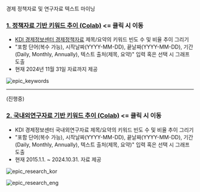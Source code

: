 경제 정책자료 및 연구자료 텍스트 마이닝



### [1. 정책자료 기반 키워드 추이 (Colab)](https://colab.research.google.com/github/jo-cho/eitm/blob/main/text_analysis/EPIC_Keyword_Plot.ipynb) <= 클릭 시 이동
 - [KDI 경제정보센터 경제정책자료](https://eiec.kdi.re.kr/policy/materialList.do) 제목/요약의 키워드 빈도 수 및 비율 추이 그리기
 - "포함 단어(복수 가능), 시작날짜(YYYY-MM-DD),  끝날짜(YYYY-MM-DD), 기간(Daily, Monthly, Annually), 텍스트 출처(제목, 요약)" 입력 혹은 선택 시 그래프 도출
 - 현재 2024년 11월 31일 자료까지 제공
   
![epic_keywords](https://github.com/user-attachments/assets/baada1c3-1bca-4c62-a5c5-00a54bbda9d0)

-----
(진행중)

### [2. 국내외연구자료 기반 키워드 추이 (Colab)](https://colab.research.google.com/github/jo-cho/eitm/blob/main/text_analysis/EPIC_RESEARCH_Keyword_Plot.ipynb) <= 클릭 시 이동
- KDI 경제정보센터 국내외연구자료 제목/요약의 키워드 빈도 수 및 비율 추이 그리기
- "포함 단어(복수 가능), 시작날짜(YYYY-MM-DD), 끝날짜(YYYY-MM-DD), 기간(Daily, Monthly, Annually), 텍스트 출처(제목, 요약)" 입력 혹은 선택 시 그래프 도출
 - 현재 2015.1.1. ~ 2024.10.31. 자료 제공
   
![epic_research_kor](https://github.com/user-attachments/assets/1f374c61-9f85-4f2f-848a-4c9837d5f5c8)

![epic_research_eng](https://github.com/user-attachments/assets/80c9d726-9b4d-4691-97ed-1d294ab0d3b3)


